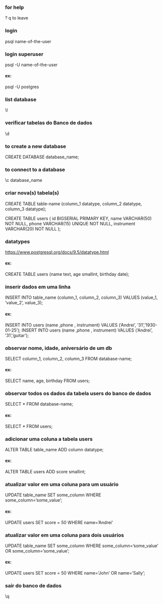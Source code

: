 ### for help

\?
q to leave

### login

psql name-of-the-user

### login superuser

psql -U name-of-the-user

#### ex:

psql -U postgres

### list database

\l

### verificar tabelas do Banco de dados

\d

### to create a new database

CREATE DATABASE database_name;

### to connect to a database

\c database_name

### criar nova(s) tabela(s)

CREATE TABLE table-name (column_1 datatype, column_2 datatype, column_3 datatype);

CREATE TABLE users (
id BIGSERIAL PRIMARY KEY,
name VARCHAR(50) NOT NULL,
phone VARCHAR(15) UNIQUE NOT NULL,
instrument VARCHAR(20) NOT NULL
);

### datatypes

https://www.postgresql.org/docs/9.5/datatype.html

#### ex:

CREATE TABLE users (name text, age smallint, birthday date);

### inserir dados em uma linha
INSERT INTO table_name (column_1, column_2, column_3) VALUES (value_1, ’value_2’, value_3);

#### ex:
INSERT INTO users (name ,phone , instrument) VALUES (‘Andrei’, ’31’,’1930-01-25’);
INSERT INTO users (name ,phone , instrument) VALUES (‘Andrei’, ’31’,’guitar’);

### observar nome, idade, aniversário de um db

SELECT column_1, column_2, column_3 FROM database-name;

#### ex:

SELECT name, age, birthday FROM users;

### observar todos os dados da tabela users do banco de dados

SELECT \* FROM database-name;

#### ex:

SELECT \* FROM users;

### adicionar uma coluna a tabela users

ALTER TABLE table_name ADD column datatype;

#### ex:

ALTER TABLE users ADD score smallint;

### atualizar valor em uma coluna para um usuário

UPDATE table_name SET some_column WHERE some_column=’some_value’;

#### ex:

UPDATE users SET score = 50 WHERE name=’Andrei’

### atualizar valor em uma coluna para dois usuários

UPDATE table_name SET some_column WHERE some_column=’some_value’ OR some_column=’some_value’;

#### ex:

UPDATE users SET score = 50 WHERE name=’John’ OR name=’Sally’;

### sair do banco de dados

\q
